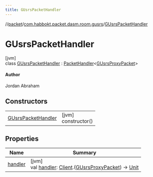 ```yaml
---
title: GUsrsPacketHandler
---
```

//[packet](../../../index.html)/[com.habbokt.packet.dasm.room.gusrs](../index.html)/[GUsrsPacketHandler](index.html)



# GUsrsPacketHandler



[jvm]\
class [GUsrsPacketHandler](index.html) : [PacketHandler](../../../../api/api/com.habbokt.api.packet/-packet-handler/index.html)&lt;[GUsrsProxyPacket](../-g-usrs-proxy-packet/index.html)&gt; 

#### Author



Jordan Abraham



## Constructors


| | |
|---|---|
| [GUsrsPacketHandler](-g-usrs-packet-handler.html) | [jvm]<br>constructor() |


## Properties


| Name | Summary |
|---|---|
| [handler](../../com.habbokt.packet.dasm.room.roomdirectory/-room-directory-packet-handler/index.html#1557074007%2FProperties%2F-1665284158) | [jvm]<br>val [handler](../../com.habbokt.packet.dasm.room.roomdirectory/-room-directory-packet-handler/index.html#1557074007%2FProperties%2F-1665284158): [Client](../../../../api/api/com.habbokt.api.client/-client/index.html).([GUsrsProxyPacket](../-g-usrs-proxy-packet/index.html)) -&gt; [Unit](https://kotlinlang.org/api/latest/jvm/stdlib/kotlin/-unit/index.html) |

